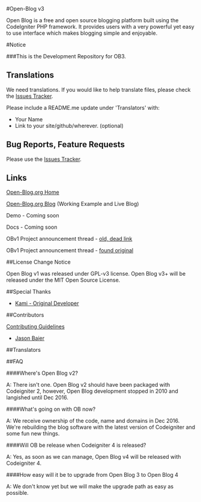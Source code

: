 #Open-Blog v3

Open Blog is a free and open source blogging platform built using the CodeIgniter PHP framework. It provides users with a very powerful yet easy to use interface which makes blogging simple and enjoyable.

#Notice

###This is the Development Repository for OB3.  


## Translations

We need translations.  If you would like to help translate files, please check the [Issues Tracker](https://github.com/enlivenapp/Open-Blog-3/issues).  

Please include a README.me update under 'Translators' with:

* Your Name
* Link to your site/github/wherever. (optional)


## Bug Reports, Feature Requests

Please use the [Issues Tracker](https://github.com/enlivenapp/Open-Blog-3/issues).

## Links

[Open-Blog.org Home](http://open-blog.org)

[Open-Blog.org Blog](http://blog.open-blog.org)  (Working Example and Live Blog)

Demo - Coming soon

Docs - Coming soon

OBv1 Project announcement thread - [old, dead link](http://ellislab.com/forums/viewthread/102179/)

OBv1 Project announcement thread - [found original](https://forum.codeigniter.com/thread-14724.html)

##License Change Notice

Open Blog v1 was released under GPL-v3 license. Open Blog v3+ will be released under the MIT Open Source License.

##Special Thanks

* [Kami - Original Developer](https://github.com/Kami)

##Contributors 

[Contributing Guidelines](https://github.com/enlivenapp/Open-Blog-3/blob/master/CONTRIBUTING.md) 

* [Jason Baier](https://github.com/JasonBaier)

##Translators


##FAQ

####Where's Open Blog v2?

A: There isn't one.  Open Blog v2 should have been packaged with Codeigniter 2, however, Open Blog development stopped in 2010 and langished until Dec 2016. 

####What's going on with OB now?

A: We receive ownership of the code, name and domains in Dec 2016. We're rebuilding the blog software with the latest version of Codeigniter and some fun new things.

####Will OB be release when Codeigniter 4 is released?

A: Yes, as soon as we can manage, Open Blog v4 will be released with Codeigniter 4.

####How easy will it be to upgrade from Open Blog 3 to Open Blog 4

A: We don't know yet but we will make the upgrade path as easy as possible.